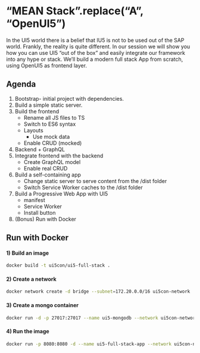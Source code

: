 # “MEAN Stack”.replace(“A”, “OpenUI5”)
  
In the UI5 world there is a belief that IU5 is not to be used out of the SAP world. Frankly, the reality is quite different.
In our session we will show you how you can use UI5 “out of the box” and easily integrate our framework into any hype or stack.
We’ll build a modern full stack App from scratch, using OpenUI5 as frontend layer.


## Agenda

1. Bootstrap- initial project with dependencies.
2. Build a simple static server.
3. Build the frontend
    - Rename all JS files to TS
    - Switch to ES6 syntax
    - Layouts
        - Use mock data
    - Enable CRUD (mocked)
4. Backend + GraphQL
5. Integrate frontend with the backend
    - Create GraphQL model
    - Enable real CRUD
6. Build a self-containing app
    - Change static server to serve content from the /dist folder
    - Switch Service Worker caches to the /dist folder
7. Build a Progressive Web App with UI5
    - manifest
    - Service Worker
    - Install button
8. (Bonus) Run with Docker

## Run with Docker

#### 1) Build an image
```bash
docker build -t ui5con/ui5-full-stack .
```

#### 2) Create a network
```bash
docker network create -d bridge --subnet=172.20.0.0/16 ui5con-network
```

#### 3) Create a mongo container
```bash
docker run -d -p 27017:27017 --name ui5-mongodb --network ui5con-network --ip 172.20.0.22 mongo:3.4
```

#### 4) Run the image
```bash
docker run -p 8080:8080 -d --name ui5-full-stack-app --network ui5con-network --ip 172.20.0.27 --env MONGO=mongodb://172.20.0.22:27017/local ui5con/ui5-full-stack
```
